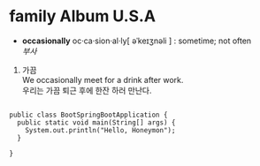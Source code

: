 # family Album U.S.A
* __occasionally__ oc·ca·sion·al·ly[ əˈkeɪʒnəli ]  : sometime; not often    
*부사* 
1. 가끔  
We occasionally meet for a drink after work.   
우리는 가끔 퇴근 후에 한잔 하러 만난다. 

<pre>
<code>
public class BootSpringBootApplication {
  public static void main(String[] args) {
    System.out.println("Hello, Honeymon");
  }

}
</code>
</pre>
